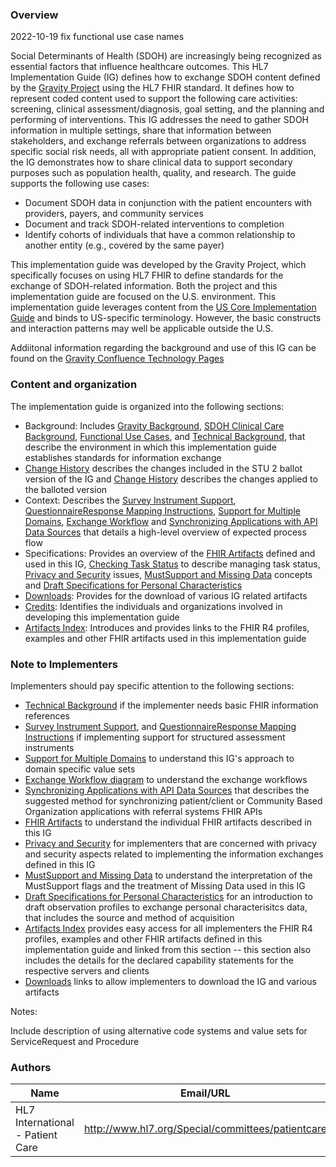 ### Overview

2022-10-19 fix functional use case names

Social Determinants of Health (SDOH) are increasingly being recognized as essential factors that influence healthcare outcomes. This HL7 Implementation Guide (IG) defines how to exchange SDOH content defined by the [Gravity Project]( https://confluence.hl7.org/display/GRAV/The+Gravity+Project) using the HL7 FHIR standard. It defines how to represent coded content used to support the following care activities: screening, clinical assessment/diagnosis, goal setting, and the planning and performing of interventions. This IG addresses the need to gather SDOH information in multiple settings, share that information between stakeholders, and exchange referrals between organizations to address specific social risk needs, all with appropriate patient consent.  In addition, the IG demonstrates how to share clinical data to support secondary purposes such as population health, quality, and research. The guide supports the following use cases:

* 	Document SDOH data in conjunction with the patient encounters with providers, payers, and community services
* 	Document and track SDOH-related interventions to completion
* 	Identify cohorts of individuals that have a common relationship to another entity (e.g., covered by the same payer)


This implementation guide was developed by the Gravity Project, which specifically focuses on using HL7 FHIR to define standards for the exchange of SDOH-related information.  Both the project and this implementation guide are focused on the U.S. environment.  This implementation guide leverages content from the [US Core Implementation Guide](https://www.hl7.org/fhir/us/core/) and binds to US-specific terminology.  However, the basic constructs and interaction patterns may well be applicable outside the U.S.

Addiitonal information regarding the background and use of this IG can be found on the [Gravity Confluence Technology Pages](https://confluence.hl7.org/display/GRAV/Technical+Workstream+Dashboard)

### Content and organization

The implementation guide is organized into the following sections:

* Background: Includes [Gravity Background](gravity_background.html), [SDOH Clinical Care Background](sdoh_clinical_care_background.html), [Functional Use Cases](functional_use_cases.html), and [Technical Background](technical_background.html), that describe the environment in which this implementation guide establishes standards for information exchange
* [Change History](stu2_ballot_changes.html) describes the changes included in the STU 2 ballot version of the IG and [Change History](stu2_publication_changes.html) describes the changes applied to the balloted version
* Context: Describes the [Survey Instrument Support](survey_instrument_support.html),[ QuestionnaireResponse Mapping Instructions](mapping_instructions.html), [Support for Multiple Domains](support_for_multiple_domains.html), [Exchange Workflow](exchange_workflow.html) and [Synchronizing Applications with API Data Sources](synchronizing_applications_with_api_data_sources.html) that details a high-level overview of expected process flow
* Specifications: Provides an overview of the [FHIR Artifacts](fhir_artifacts_overview.html) defined and used in this IG, [Checking Task Status](checking_task_status.html) to describe managing task status, [Privacy and Security](privacy_and_security.html) issues,  [MustSupport and Missing Data](mustsupport_and_missing_data.html) concepts and [Draft Specifications for Personal Characteristics](draft_specifications_for_personal_characteristics.html)  
* [Downloads](downloads.html): Provides for the download of various IG related artifacts
* [Credits](credits.html): Identifies the individuals and organizations involved in developing this implementation guide
* [Artifacts Index](artifacts.html):  Introduces and provides links to the FHIR R4 profiles, examples and other FHIR artifacts used in this implementation guide

### Note to Implementers

Implementers should pay specific attention to the following sections:

* [Technical Background](technical_background.html) if the implementer needs basic FHIR information references
* [Survey Instrument Support](survey_instrument_support.html), and [ QuestionnaireResponse Mapping Instructions](mapping_instructions.html) if implementing support for structured assessment instruments
* [Support for Multiple Domains](support_for_multiple_domains.html) to understand this IG's approach to domain specific value sets
* [Exchange Workflow diagram](exchange_workflow.html) to understand the exchange workflows
* [Synchronizing Applications with API Data Sources](synchronizing_applications_with_api_data_sources.html) that describes the suggested method for synchronizing patient/client or Community Based Organization applications with referral systems FHIR APIs
* [FHIR Artifacts](fhir_artifacts_overview.html) to understand the individual FHIR artifacts described in this IG
* [Privacy and Security](privacy_and_security.html) for implementers that are concerned with privacy and security aspects related to implementing the information exchanges defined in this IG
* [MustSupport and Missing Data](mustsupport_and_missing_data.html) to understand the interpretation of the MustSupport flags and the treatment of Missing Data used in this IG 
* [Draft Specifications for Personal Characteristics](draft_specifications_for_personal_characteristics.html) for an introduction to draft observation profiles to exchange personal characterisitcs data, that includes the source and method of acquisition
* [Artifacts Index](artifacts.html) provides easy access for all implementers the FHIR R4 profiles, examples and other FHIR artifacts defined in this implementation guide and linked from this section -- this section also includes the details for the declared capability statements for the respective servers and clients
* [Downloads](downloads.html) links to allow implementers to download the IG and various artifacts

Notes: 

Include description of using alternative code systems and value sets for ServiceRequest and Procedure



### Authors

<table>
<thead>
<tr>
<th>Name</th>
<th>Email/URL</th>
</tr>
</thead>
<tbody>
<tr>
<td>HL7 International - Patient Care</td>
<td><a href="http://www.hl7.org/Special/committees/patientcare" target="_new">http://www.hl7.org/Special/committees/patientcare</a></td>
</tr>
</tbody>
</table>


